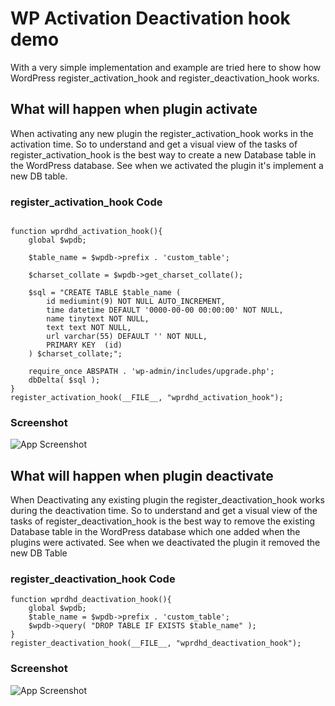 # WP Activation Deactivation hook demo

With a very simple implementation and example are tried here to show how WordPress register_activation_hook and register_deactivation_hook works.




## What will happen when plugin activate
When activating any new plugin the register_activation_hook works in the activation time. So to understand and get a visual view of the tasks of  register_activation_hook is the best way to create a new Database table in the WordPress database. See when we activated the plugin it's implement a new DB table. 

### register_activation_hook Code 
```

function wprdhd_activation_hook(){
    global $wpdb;

    $table_name = $wpdb->prefix . 'custom_table';

    $charset_collate = $wpdb->get_charset_collate();

    $sql = "CREATE TABLE $table_name (
        id mediumint(9) NOT NULL AUTO_INCREMENT,
        time datetime DEFAULT '0000-00-00 00:00:00' NOT NULL,
        name tinytext NOT NULL,
        text text NOT NULL,
        url varchar(55) DEFAULT '' NOT NULL,
        PRIMARY KEY  (id)
    ) $charset_collate;";

    require_once ABSPATH . 'wp-admin/includes/upgrade.php';
    dbDelta( $sql );
}
register_activation_hook(__FILE__, "wprdhd_activation_hook");
```
### Screenshot 
![App Screenshot](https://i.postimg.cc/G20xK3Yw/Screenshot-2023-12-16-184929.png)




## What will happen when plugin deactivate
When Deactivating any existing plugin the register_deactivation_hook works during the deactivation time. So to understand and get a visual view of the tasks of  register_deactivation_hook is the best way to remove the existing  Database table in the WordPress database which one added when the plugins were activated. See when we deactivated the plugin it removed the new DB Table 


### register_deactivation_hook Code 
```
function wprdhd_deactivation_hook(){
    global $wpdb;
    $table_name = $wpdb->prefix . 'custom_table';
    $wpdb->query( "DROP TABLE IF EXISTS $table_name" );
}
register_deactivation_hook(__FILE__, "wprdhd_deactivation_hook");
```
### Screenshot 
![App Screenshot](https://i.postimg.cc/wvp2QT8y/Screenshot-2023-12-16-185104.png)